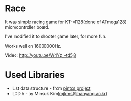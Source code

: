 Race
====
It was simple racing game for KT-M128(clone of ATmega128) microcontroller board.

I've modified it to shooter game later, for more fun.

Works well on 16000000Hz.

Video: http://youtu.be/W4Vz_-td5j8

Used Libraries
=====
* List data structure - from [pintos project](http://www.stanford.edu/class/cs140/projects/pintos/pintos.html)
* LCD.h - by Minsuk Kim(mjkms@ihanyang.ac.kr)